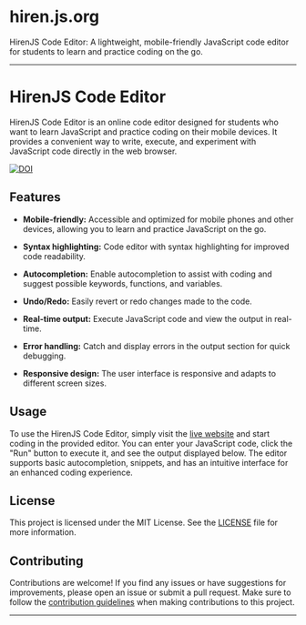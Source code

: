 # hiren.js.org
HirenJS Code Editor: A lightweight, mobile-friendly JavaScript code editor for students to learn and practice coding on the go. 

---

# HirenJS Code Editor

HirenJS Code Editor is an online code editor designed for students who want to learn JavaScript and practice coding on their mobile devices. It provides a convenient way to write, execute, and experiment with JavaScript code directly in the web browser.

[![DOI](https://zenodo.org/badge/DOI/10.5281/zenodo.7978764.svg)](https://doi.org/10.5281/zenodo.7978764)

## Features

- **Mobile-friendly:** Accessible and optimized for mobile phones and other devices, allowing you to learn and practice JavaScript on the go.

- **Syntax highlighting:** Code editor with syntax highlighting for improved code readability.

- **Autocompletion:** Enable autocompletion to assist with coding and suggest possible keywords, functions, and variables.

- **Undo/Redo:** Easily revert or redo changes made to the code.

- **Real-time output:** Execute JavaScript code and view the output in real-time.

- **Error handling:** Catch and display errors in the output section for quick debugging.

- **Responsive design:** The user interface is responsive and adapts to different screen sizes.

## Usage

To use the HirenJS Code Editor, simply visit the [live website](https://hiren.js.org) and start coding in the provided editor. You can enter your JavaScript code, click the "Run" button to execute it, and see the output displayed below. The editor supports basic autocompletion, snippets, and has an intuitive interface for an enhanced coding experience.

## License

This project is licensed under the MIT License. See the [LICENSE](https://github.com/Hiren2001/hiren.js.org/blob/main/LICENSE) file for more information.

## Contributing

Contributions are welcome! If you find any issues or have suggestions for improvements, please open an issue or submit a pull request. Make sure to follow the [contribution guidelines](https://github.com/Hiren2001/hiren.js.org/blob/main/CONTRIBUTING.md) when making contributions to this project.

---

